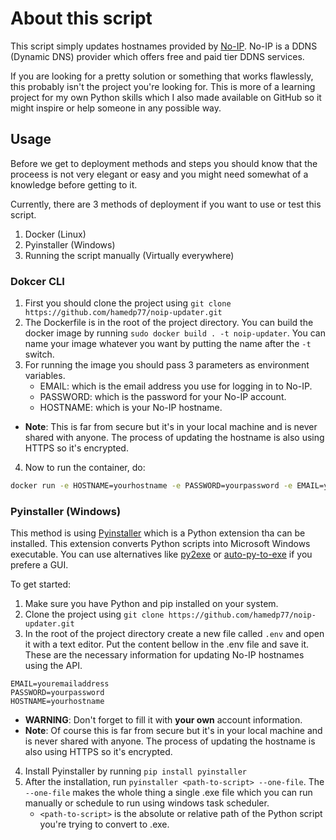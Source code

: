 # About this script

This script simply updates hostnames provided by [No-IP](https://www.noip.com/). No-IP is a DDNS (Dynamic DNS) provider which offers free and paid tier DDNS services.

If you are looking for a pretty solution or something that works flawlessly, this probably isn't the project you're looking for. This is more of a learning project for my own Python skills which I also made available on GitHub so it might inspire or help someone in any possible way.

## Usage

Before we get to deployment methods and steps you should know that the proceess is not very elegant or easy and you might need somewhat of a knowledge before getting to it.

Currently, there are 3 methods of deployment if you want to use or test this script.
1. Docker (Linux)
2. Pyinstaller (Windows)
3. Running the script manually (Virtually everywhere)

### Dokcer CLI

1. First you should clone the project using `git clone https://github.com/hamedp77/noip-updater.git`
2. The Dockerfile is in the root of the project directory. You can build the docker image by running `sudo docker build . -t noip-updater`. You can name your image whatever you want by putting the name after the `-t` switch.
3. For running the image you should pass 3 parameters as environment variables.
   - EMAIL: which is the email address you use for logging in to No-IP.
   - PASSWORD: which is the password for your No-IP account.
   - HOSTNAME: which is your No-IP hostname.
- **Note**: This is far from secure but it's in your local machine and is never shared with anyone. The process of updating the hostname is also using HTTPS so it's encrypted.

4. Now to run the container, do:
```bash
docker run -e HOSTNAME=yourhostname -e PASSWORD=yourpassword -e EMAIL=youremailaddress noip-updater
```

### Pyinstaller (Windows)

This method is using [Pyinstaller](https://pyinstaller.org/) which is a Python extension tha can be installed. This extension converts Python scripts into Microsoft Windows executable. You can use alternatives like [py2exe](https://github.com/py2exe/py2exe) or [auto-py-to-exe](https://github.com/brentvollebregt/auto-py-to-exe) if you prefere a GUI.

To get started:

1. Make sure you have Python and pip installed on your system.
2. Clone the project using `git clone https://github.com/hamedp77/noip-updater.git`
3. In the root of the project directory create a new file called `.env` and open it with a text editor. Put the content bellow in the .env file and save it. These are the necessary information for updating No-IP hostnames using the API.
```
EMAIL=youremailaddress
PASSWORD=yourpassword
HOSTNAME=yourhostname
```
   - **WARNING**: Don't forget to fill it with **your own** account information.
   - **Note**: Of course this is far from secure but it's in your local machine and is never shared with anyone. The process of updating the hostname is also using HTTPS so it's encrypted.

4. Install Pyinstaller by running `pip install pyinstaller`
5. After the installation, run `pyinstaller <path-to-script> --one-file`. The `--one-file` makes the whole thing a single .exe file which you can run manually or schedule to run using windows task scheduler.
   - `<path-to-script>` is the absolute or relative path of the Python script you're trying to convert to .exe.
